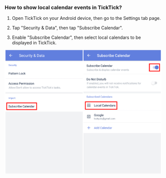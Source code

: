 ### How to show local calendar events in TickTick?

1. Open TickTick on your Android device, then go to the Settings tab page.

2. Tap "Security & Data", then tap "Subscribe Calendar".

3. Enable "Subscribe Calendar", then select local calendars to be displayed in TickTick.

![](../../images/ticktick-android-app/calendar/3.4.3.png)

